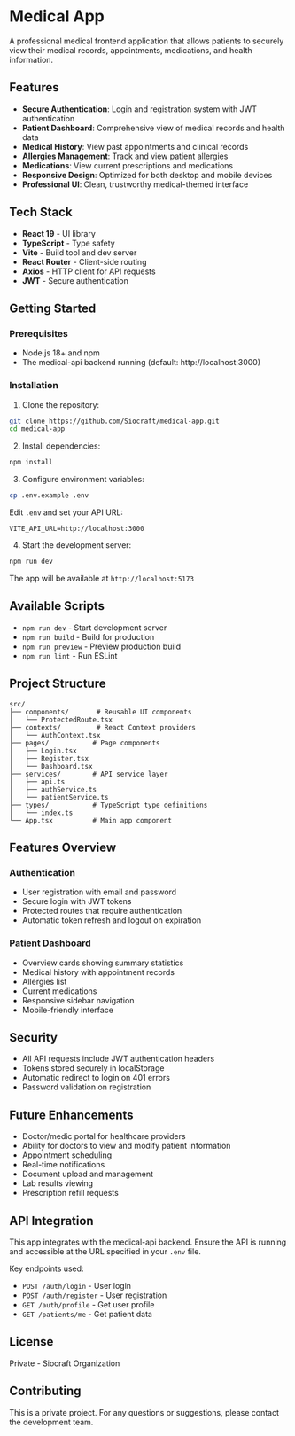 # Medical App

A professional medical frontend application that allows patients to securely view their medical records, appointments, medications, and health information.

## Features

- **Secure Authentication**: Login and registration system with JWT authentication
- **Patient Dashboard**: Comprehensive view of medical records and health data
- **Medical History**: View past appointments and clinical records
- **Allergies Management**: Track and view patient allergies
- **Medications**: View current prescriptions and medications
- **Responsive Design**: Optimized for both desktop and mobile devices
- **Professional UI**: Clean, trustworthy medical-themed interface

## Tech Stack

- **React 19** - UI library
- **TypeScript** - Type safety
- **Vite** - Build tool and dev server
- **React Router** - Client-side routing
- **Axios** - HTTP client for API requests
- **JWT** - Secure authentication

## Getting Started

### Prerequisites

- Node.js 18+ and npm
- The medical-api backend running (default: http://localhost:3000)

### Installation

1. Clone the repository:
```bash
git clone https://github.com/Siocraft/medical-app.git
cd medical-app
```

2. Install dependencies:
```bash
npm install
```

3. Configure environment variables:
```bash
cp .env.example .env
```

Edit `.env` and set your API URL:
```
VITE_API_URL=http://localhost:3000
```

4. Start the development server:
```bash
npm run dev
```

The app will be available at `http://localhost:5173`

## Available Scripts

- `npm run dev` - Start development server
- `npm run build` - Build for production
- `npm run preview` - Preview production build
- `npm run lint` - Run ESLint

## Project Structure

```
src/
├── components/       # Reusable UI components
│   └── ProtectedRoute.tsx
├── contexts/         # React Context providers
│   └── AuthContext.tsx
├── pages/           # Page components
│   ├── Login.tsx
│   ├── Register.tsx
│   └── Dashboard.tsx
├── services/        # API service layer
│   ├── api.ts
│   ├── authService.ts
│   └── patientService.ts
├── types/           # TypeScript type definitions
│   └── index.ts
└── App.tsx          # Main app component
```

## Features Overview

### Authentication
- User registration with email and password
- Secure login with JWT tokens
- Protected routes that require authentication
- Automatic token refresh and logout on expiration

### Patient Dashboard
- Overview cards showing summary statistics
- Medical history with appointment records
- Allergies list
- Current medications
- Responsive sidebar navigation
- Mobile-friendly interface

## Security

- All API requests include JWT authentication headers
- Tokens stored securely in localStorage
- Automatic redirect to login on 401 errors
- Password validation on registration

## Future Enhancements

- Doctor/medic portal for healthcare providers
- Ability for doctors to view and modify patient information
- Appointment scheduling
- Real-time notifications
- Document upload and management
- Lab results viewing
- Prescription refill requests

## API Integration

This app integrates with the medical-api backend. Ensure the API is running and accessible at the URL specified in your `.env` file.

Key endpoints used:
- `POST /auth/login` - User login
- `POST /auth/register` - User registration
- `GET /auth/profile` - Get user profile
- `GET /patients/me` - Get patient data

## License

Private - Siocraft Organization

## Contributing

This is a private project. For any questions or suggestions, please contact the development team.
